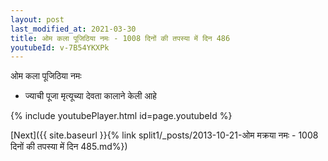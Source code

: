 ```yaml
---
layout: post
last_modified_at: 2021-03-30
title: ओम कला पूजिठिया नमः - 1008 दिनों की तपस्या में दिन 486
youtubeId: v-7B54YKXPk
---
```

 
 
 ओम कला पूजिठिया नमः  
 
 -  ज्याची पूजा मृत्यूच्या देवता कालाने केली आहे 
 
  
 
  
 
 
 
 
 
 


{% include youtubePlayer.html id=page.youtubeId %}
 
[Next]({{ site.baseurl }}{% link  split1/_posts/2013-10-21-ओम मक्रया नमः - 1008 दिनों की तपस्या में दिन 485.md%})
 
